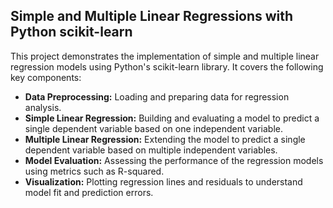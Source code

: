 ## Simple and Multiple Linear Regressions with Python scikit-learn

This project demonstrates the implementation of simple and multiple linear regression models using Python's scikit-learn library. It covers the following key components:

- **Data Preprocessing:** Loading and preparing data for regression analysis.
- **Simple Linear Regression:** Building and evaluating a model to predict a single dependent variable based on one independent variable.
- **Multiple Linear Regression:** Extending the model to predict a single dependent variable based on multiple independent variables.
- **Model Evaluation:** Assessing the performance of the regression models using metrics such as R-squared.
- **Visualization:** Plotting regression lines and residuals to understand model fit and prediction errors.